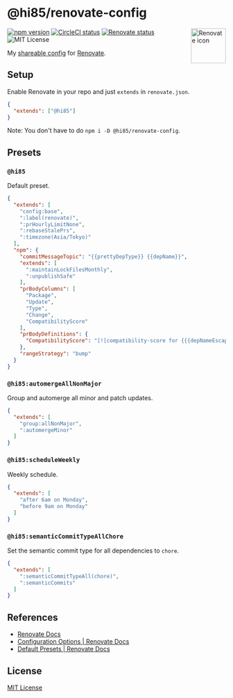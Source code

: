 # @hi85/renovate-config

<a href="https://renovatebot.com">
  <img src="https://user-images.githubusercontent.com/33993836/73533974-595dec00-4463-11ea-8d56-441853970f73.png" alt="Renovate icon" width="80" align="right" />
</a>

[![npm version](https://img.shields.io/npm/v/@hi85/renovate-config)](https://www.npmjs.com/package/@hi85/renovate-config)
[![CircleCI status](https://img.shields.io/circleci/build/github/hi85gh/renovate-config.svg?label=test)](https://circleci.com/gh/hi85gh/renovate-config)
[![Renovate status](https://badges.renovateapi.com/github/hi85gh/renovate-config)](https://renovatebot.com/)
![MIT License](https://img.shields.io/github/license/hi85gh/renovate-config)

My [shareable config](https://renovatebot.com/docs/config-presets/) for [Renovate](https://renovatebot.com).

## Setup

Enable Renovate in your repo and just `extends` in `renovate.json`.

```json
{
  "extends": ["@hi85"]
}
```

Note: You don't have to do `npm i -D @hi85/renovate-config`.

## Presets

### `@hi85`

Default preset.

<!-- prettier-ignore -->
```json
{
  "extends": [
    "config:base",
    ":label(renovate)",
    ":prHourlyLimitNone",
    ":rebaseStalePrs",
    ":timezone(Asia/Tokyo)"
  ],
  "npm": {
    "commitMessageTopic": "{{prettyDepType}} {{depName}}",
    "extends": [
      ":maintainLockFilesMonthly",
      ":unpublishSafe"
    ],
    "prBodyColumns": [
      "Package",
      "Update",
      "Type",
      "Change",
      "CompatibilityScore"
    ],
    "prBodyDefinitions": {
      "CompatibilityScore": "[![compatibility-score for {{{depNameEscaped}}}](https://api.dependabot.com/badges/compatibility_score?dependency-name={{{depNameEscaped}}}&package-manager=npm_and_yarn&previous-version={{{fromVersion}}}&new-version={{{toVersion}}})](https://dependabot.com/compatibility-score/?dependency-name={{{depNameEscaped}}}&package-manager=npm_and_yarn&previous-version={{{fromVersion}}}&new-version={{{toVersion}}})"
    },
    "rangeStrategy": "bump"
  }
}
```

### `@hi85:automergeAllNonMajor`

Group and automerge all minor and patch updates.

<!-- prettier-ignore -->
```json
{
  "extends": [
    "group:allNonMajor",
    ":automergeMinor"
  ]
}
```

### `@hi85:scheduleWeekly`

Weekly schedule.

<!-- prettier-ignore -->
```json
{
  "extends": [
    "after 6am on Monday",
    "before 9am on Monday"
  ]
}
```

### `@hi85:semanticCommitTypeAllChore`

Set the semantic commit type for all dependencies to `chore`.

<!-- prettier-ignore -->
```json
{
  "extends": [
    ":semanticCommitTypeAll(chore)",
    ":semanticCommits"
  ]
}
```

## References

- [Renovate Docs](https://renovatebot.com/docs/)
- [Configuration Options \| Renovate Docs](https://renovatebot.com/docs/configuration-options/)
- [Default Presets \| Renovate Docs](https://renovatebot.com/docs/presets-default/)

## License

[MIT License](https://opensource.org/licenses/MIT)
